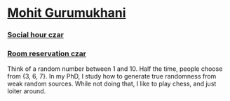 # [Mohit Gurumukhani](https://www.mohitgurumukhani.com/)

### [Social hour czar](../projects/social_hour)

### [Room reservation czar](../projects/room_reservation/)

Think of a random number between 1 and 10. Half the time, people choose from {3, 6, 7}. In my PhD, I study how to generate true randomness from weak random sources. While not doing that, I like to play chess, and just loiter around.
